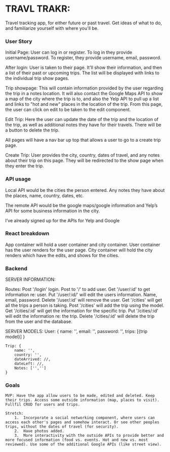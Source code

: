 # TRAVL TRAKR:

Travel tracking app, for either future or past travel. Get ideas of what to do, and familiarize yourself with where you'll be.

### User Story

Initial Page: User can log in or register. To log in they provide username/password. To register, they provide username, email, password.

After login: User is taken to their page. It'll show their information, and then a list of their past or upcoming trips. The list will be displayed with links to the individual trip show pages.

Trip showpage: This will contain information provided by the user regarding the trip in a notes location. It will also contact the Google Maps API to show a map of the city where the trip is to, and also the Yelp API to pull up a list and links to "hot and new" places in the location of the trip. From this page, the user can click on edit to be taken to the edit component.

Edit Trip: Here the user can update the date of the trip and the location of the trip, as well as additional notes they have for their travels. There will be a button to delete the trip.

All pages will have a nav bar up top that allows a user to go to a create trip page.

Create Trip: User provides the city, country, dates of travel, and any notes about their trip on this page. They will be redirected to the show page when they enter the trip.


### API usage

Local API would be the cities the person entered. Any notes they have about the places, name, country, dates, etc.

The remote API would be the google maps/google information and Yelp’s API for some business information in the city.

I’ve already signed up for the APIs for Yelp and Google


### React breakdown

App container will hold a user container and city container.
User container has the user renders for the user page.
City container will hold the city renders which have the edits, and shows for the cities.


### Backend

SERVER INFORMATION:

Routes: Post '/login' login.
		Post to '/' to add user.
		Get '/user/:id' to get information re: user.
		Put '/user/:id/' will edit the users information. Name, email, password.
		Delete '/user/:id' will remove the user.
		Get '/cities' will get all the trips a person is taking.
		Post '/cities' will add the trip using the model.
		Get '/cities/:id' will get the information for the specific trip.
		Put '/cities/:id' will edit the information re: the trip.
		Delete '/cities/:id' will delete the trip from the user and the database.


SERVER MODELS: 
	User: {
		name: '',
		email: '',
		password: '',
		trips: [{trip model}]
	}

	Trip: {
		name: '',
		country: '',
		dateArrived: //,
		dateLeft: //,
		Notes: ['','']
	}

### Goals

	MVP: Have the app allow users to be made, edited and deleted. Keep their trips. Access some outside information (map, places to visit). Fullfil CRUD for users and trips.

	Stretch: 
		1.	Incorporate a social networking component, where users can access each other's pages and somehow interact. Or see other peoples trips, without the dates of travel (for security).
		2.	Have photos added.
		3.	More interactivity with the outside APIs to provide better and more focused information (food vs. events. Hot and new vs. most reviewed). Use some of the additional Google APIs (like street view).














